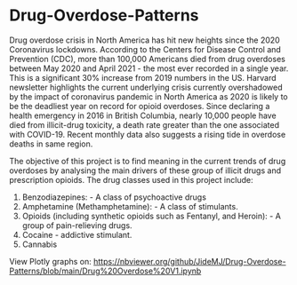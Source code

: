 # Drug-Overdose-Patterns
Drug overdose crisis in North America has hit new heights since the 2020 Coronavirus lockdowns. According to the Centers for Disease Control and Prevention (CDC), more than 100,000 Americans died from drug overdoses between May 2020 and April 2021 - the most ever recorded in a single year. This is a significant 30% increase from 2019 numbers in the US. Harvard newsletter highlights the current underlying crisis currently overshadowed by the impact of coronavirus pandemic in North America as 2020 is likely to be the deadliest year on record for opioid overdoses. Since declaring a health emergency in 2016 in British Columbia, nearly 10,000 people have died from illicit-drug toxicity, a death rate greater than the one associated with COVID-19. Recent monthly data also suggests a rising tide in overdose deaths in same region.

The objective of this project is to find meaning in the current trends of drug overdoses by analysing the main drivers of these group of illicit drugs and prescription opioids. The drug classes used in this project include:

1. Benzodiazepines: - A class of psychoactive drugs
2. Amphetamine (Methamphetamine): - A class of stimulants. 
3. Opioids (including synthetic opioids such as Fentanyl, and Heroin): - A group of pain-relieving drugs. 
4. Cocaine - addictive stimulant. 
5. Cannabis


View Plotly graphs on: https://nbviewer.org/github/JideMJ/Drug-Overdose-Patterns/blob/main/Drug%20Overdose%20V1.ipynb
